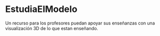 # EstudiaElModelo
Un recurso para los profesores puedan apoyar sus enseñanzas con una visualización 3D de lo que estan enseñando.
